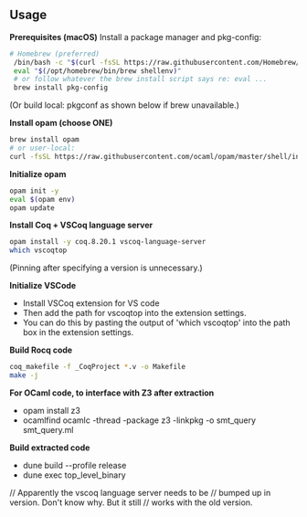 ## Usage

**Prerequisites (macOS)**
Install a package manager and pkg-config:
```bash
# Homebrew (preferred)
 /bin/bash -c "$(curl -fsSL https://raw.githubusercontent.com/Homebrew/install/HEAD/install.sh)"
 eval "$(/opt/homebrew/bin/brew shellenv)" 
 # or follow whatever the brew install script says re: eval ...
 brew install pkg-config
```
(Or build local: pkgconf as shown below if brew unavailable.)

**Install opam (choose ONE)**
```bash
brew install opam
# or user-local:
curl -fsSL https://raw.githubusercontent.com/ocaml/opam/master/shell/install.sh | sh -s -- --prefix="$HOME/.local"
```

**Initialize opam**
```bash
opam init -y
eval $(opam env)
opam update
```

**Install Coq + VSCoq language server**
```bash
opam install -y coq.8.20.1 vscoq-language-server
which vscoqtop
```
(Pinning after specifying a version is unnecessary.)

**Initialize VSCode**
* Install VSCoq extension for VS code
* Then add the path for vscoqtop into the extension settings.
* You can do this by pasting the output of 'which vscoqtop' into the path box in the extension settings.

**Build Rocq code**
```bash
coq_makefile -f _CoqProject *.v -o Makefile
make -j
```

**For OCaml code, to interface with Z3 after extraction**
* opam install z3
* ocamlfind ocamlc -thread -package z3 -linkpkg -o smt_query smt_query.ml 

**Build extracted code**
* dune build --profile release
* dune exec top_level_binary

// Apparently the vscoq language server needs to be
// bumped up in version. Don't know why. But it still 
// works with the old version.
